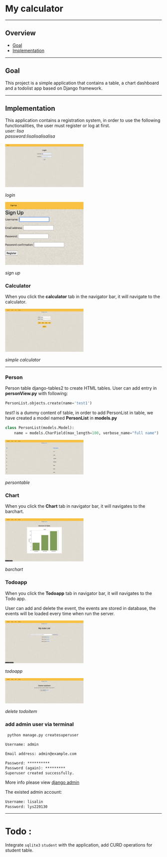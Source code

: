 # My calculator

----------------------------------------------------------------------

## Overview
- [Goal](#goal)
- [Implementation](#implementation)


----------------------------------------------------------------------

## Goal
This project is a simple application that contains a table, a chart dashboard and a todolist app based on Django framework.

----------------------------------------------------------------------


## Implementation
 
 This application contains a registration system, in order to use the following functionalities, the user must register or log at first.
 </br>
 _user: lisa_
 </br>
 _password:lisalisalisalisa_
  </br>
 </br>
 <img src="./images/login.png" alt="login" width=50%>

 _login_


<img src="./images/signup.png" alt="signup" width=50%>

_sign up_
### Calculator

When you click the **calculator** tab in the navigator bar, it will navigate to the calculator.


<img src="./images/calculator.png" alt="calculator" width=50%>

_simple calculator_

----------------------------------------------------------------------

### Person

Person table django-tables2 to create HTML tables.
User can add entry in **personView.py** with following:

```python
PersonList.objects.create(name='test1')
```
*test1* is a dummy content of table, in order to add PersonList in table, we have created a model named **PersonList** in **models.py**

```python
class PersonList(models.Model):
    name = models.CharField(max_length=100, verbose_name="full name")
```

<img src="./images/persontable.png" alt="persontable" width=50%>

_persontable_
### Chart
When you click the **Chart** tab in navigator bar, it will navigates to the barchart.

<img src="./images/barchart.png" alt="barchart" width=50%>

_barchart_

### Todoapp

When you click the **Todoapp** tab in navigator bar, it will navigates to the Todo app.

User can add and delete the event, the events are stored in database, the events will be loaded every time when run the server. 

<img src="./images/todoapp.png" alt="todoapp" width=50%>

_todoapp_


<img src="./images/delete.png" alt="delete todoitem" width=50%>

_delete todoitem_



### add admin user via terminal
```
 python manage.py createsuperuser
```
```
Username: admin
```
```
Email address: admin@example.com
```
```
Password: **********
Password (again): *********
Superuser created successfully.
```
More info please view [django admin](https://docs.djangoproject.com/en/1.8/intro/tutorial02/)


The existed admin account:
```
Username: lisalin
Password: lys220130
```
----------------------------------------------------------------------

# Todo : #

Integrate `sqlite3` `student` with the application, add CURD operations for student table.


